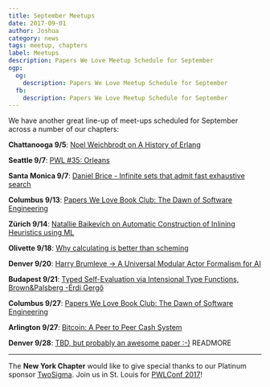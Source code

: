```yaml
---
title: September Meetups
date: 2017-09-01
author: Joshua
category: news
tags: meetup, chapters
label: Meetups
description: Papers We Love Meetup Schedule for September
ogp:
  og:
    description: Papers We Love Meetup Schedule for September
  fb:
    description: Papers We Love Meetup Schedule for September
---
```


We have another great line-up of meet-ups scheduled for September across a number of our chapters:

  
**Chattanooga 9/5**: [Noel Weichbrodt on A History of Erlang](https://www.meetup.com/Papers-We-Love-Chattanooga/events/242993742/)

  
**Seattle 9/7**: [PWL #35: Orleans](https://www.meetup.com/Papers-We-Love-Seattle/events/240921627/)

  
**Santa Monica 9/7**: [Daniel Brice - Infinite sets that admit fast exhaustive search](https://www.meetup.com/Papers-We-Love-LA/events/241748877/)

  
**Columbus 9/13**: [Papers We Love Book Club: The Dawn of Software Engineering](https://www.meetup.com/Papers-We-Love-Columbus/events/243105613/)

  
**Zürich 9/14**: [Natallie Baikevich on Automatic Construction of Inlining Heuristics using ML](https://www.meetup.com/Papers-we-love-Zurich/events/242544627/)

  
**Olivette 9/18**: [Why calculating is better than scheming](https://www.meetup.com/Papers-We-Love-in-saint-louis/events/242280231/)

  
**Denver 9/20**: [Harry Brumleve -> A Universal Modular Actor Formalism for AI](https://www.meetup.com/Papers-We-Love-Denver/events/239936931/)

  
**Budapest 9/21**: [Typed Self-Evaluation via Intensional Type Functions, Brown&Palsberg -Érdi Gergő](https://www.meetup.com/Papers-We-Love-Budapest/events/242791943/)

  
**Columbus 9/27**: [Papers We Love Book Club: The Dawn of Software Engineering](https://www.meetup.com/Papers-We-Love-Columbus/events/tcnwxmywmbkc/)

  
**Arlington 9/27**: [Bitcoin: A Peer to Peer Cash System](https://www.meetup.com/Papers-We-Love-DC-NoVA/events/241228410/)

  
**Denver 9/28**: [TBD, but probably an awesome paper :-)](https://www.meetup.com/Papers-We-Love-Denver/events/fgbdrmywmblc/)
 READMORE

---

The **New York Chapter** would like to give special thanks to our Platinum sponsor [TwoSigma](https://www.twosigma.com). Join us in St. Louis for [PWLConf 2017](http://pwlconf.org/)!
